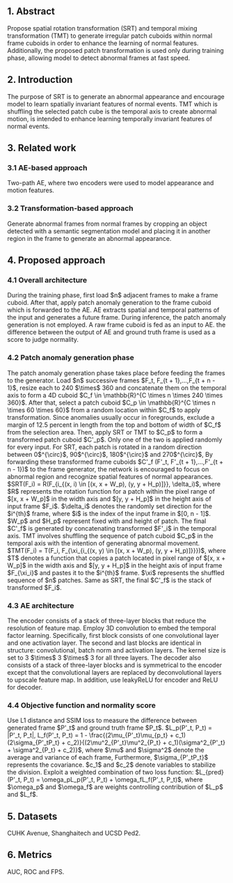 <h2>1. Abstract</h2>
Propose spatial rotation transformation (SRT) and temporal mixing transformation (TMT) to generate irregular patch cuboids within normal frame cuboids in order to enhance the learning of normal features. Additionally, the proposed patch transformation is used only during training phase, allowing model to detect abnormal frames at fast speed.
<h2>2. Introduction</h2>
The purpose of SRT is to generate an abnormal appearance and encourage model to learn spatially invariant features of normal events. TMT which is shuffling the selected patch cube is the temporal axis to create abnormal motion, is intended to enhance learning temporally invariant features of normal events.
<h2>3. Related work</h2>
<h3>3.1 AE-based approach</h3>
Two-path AE, where two encoders were used to model appearance and motion features.
<h3>3.2 Transformation-based approach</h3>
Generate abnormal frames from normal frames by cropping an object detected with a semantic segmentation model and placing it in another region in the frame to generate an abnormal appearance.
<h2>4. Proposed approach</h2>
<h3>4.1 Overall architecture</h3>
During the training phase, first load $n$ adjacent frames to make a frame cuboid. After that, apply patch anomaly generation to the frame cuboid which is forwarded to the AE. AE extracts spatial and temporal patterns of the input and generates a future frame. During inference, the patch anomaly generation is not employed. A raw frame cuboid is fed as an input to AE. the difference between the output of AE and ground truth frame is used as a score to judge normality.
<h3>4.2 Patch anomaly generation phase</h3>
The patch anomaly generation phase takes place before feeding the frames to the generator. Load $n$ successive frames $F_t, F_{t + 1},...,F_{t + n - 1}$, resize each to 240 $\times$ 360 and concatenate them on the temporal axis to form a 4D cuboid $C_f \in \mathbb{R}^{C \times n \times 240 \times 360}$. After that, select a patch cuboid $C_p \in \mathbb{R}^{C \times n \times 60 \times 60}$ from a random location within $C_f$ to apply transformation. Since anomalies usually occur in foregrounds, exclude a margin of 12.5 percent in length from the top and bottom of width of $C_f$ from the selection area. Then, apply SRT or TMT to $C_p$ to form a transformed patch cuboid $C'_p$. Only one of the two is applied randomly for every input. For SRT, each patch is rotated in a random direction between 0$^{\circ}$, 90$^{\circ}$, 180$^{\circ}$ and 270$^{\circ}$, By forwarding these transformed frame cuboids $C'_f (F'_t, F'_{t + 1},...,F'_{t + n - 1})$ to the frame generator, the network is encouraged to focus on abnormal region and recognize spatial features of normal appearances. $SRT(F_i) = R(F_{i_{(x, i) \in [(x, x + W_p), (y, y + H_p)]}}, \delta_i)$, where $R$ represents the rotation function for a patch within the pixel range of $[x, x + W_p]$ in the width axis and $[y, y + H_p]$ in the height axis of input frame $F_i$. $\delta_i$ denotes the randomly set direction for the $i^{th}$ frame, where $i$ is the index of the input frame in $[0, n - 1]$. $W_p$ and $H_p$ represent fixed with and height of patch. The final $C'_f$ is generated by concatenating transformed $F'_i$ in the temporal axis. TMT involves shuffling the sequence of patch cuboid $C_p$ in the temporal axis with the intention of generating abnormal movement. $TMT(F_i) = T(F_i, F_{\xi_{i_{(x, y) \in [(x, x + W_p), (y, y + H_p)]}}})$, where $T$ denotes a function that copies a patch located in pixel range of $[x, x + W_p]$ in the width axis and $[y, y + H_p]$ in the height axis of input frame $F_{\xi_i}$ and pastes it to the $i^{th}$ frame. $\xi$ represents the shuffled sequence of $n$ patches. Same as SRT, the final $C'_f$ is the stack of transformed $F_i$.
<h3>4.3 AE architecture</h3>
The encoder consists of a stack of three-layer blocks that reduce the resolution of feature map. Employ 3D convolution to embed the temporal factor learning. Specifically, first block consists of one convolutional layer and one activation layer. The second and last blocks are identical in structure: convolutional, batch norm and activation layers. The kernel size is set to 3 $\times$ 3 $\times$ 3 for all three layers. The decoder also consists of a stack of three-layer blocks and is symmetrical to the encoder except that the convolutional layers are replaced by deconvolutional layers to upscale feature map. In addition, use leakyReLU for encoder and ReLU for decoder.
<h3>4.4 Objective function and normality score</h3>
Use L1 distance and SSIM loss to measure the difference between generated frame $P'_t$ and ground truth frame $P_t$. $L_p(P'_t, P_t) = |P'_t, P_t|, L_f(P'_t, P_t) = 1 - \frac{(2\mu_{P'_t}\mu_{p_t} + c_1)(2\sigma_{P'_tP_t} + c_2)}{(2\mu^2_{P'_t}\mu^2_{P_t} + c_1)(\sigma^2_{P'_t} + \sigma^2_{P_t} + c_2)}$, where $\mu$ and $\sigma^2$ denote the average and variance of each frame, Furthermore, $\sigma_{P'_tP_t}$ represents the covariance. $c_1$ and $c_2$ denote variables to stabilize the division. Exploit a weighted combination of two loss function: $L_{pred}(P'_t, P_t) = \omega_pL_p(P'_t, P_t) + \omega_fL_f(P'_t, P_t)$, where $\omega_p$ and $\omega_f$ are weights controlling contribution of $L_p$ and $L_f$. 
<h2>5. Datasets</h2>
CUHK Avenue, Shanghaitech and UCSD Ped2. 
<h2>6. Metrics</h2>
AUC, ROC and FPS. 